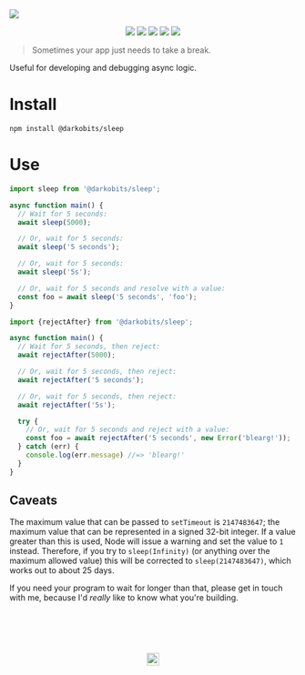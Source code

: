 <a href="#top" id="top">
  <img src="https://user-images.githubusercontent.com/441546/53388255-3798e280-393f-11e9-8433-24839585d7bf.png" style="max-width: 100%;">
</a>
<p align="center">
  <a href="https://www.npmjs.com/package/@darkobits/sleep"><img src="https://img.shields.io/npm/v/@darkobits/sleep.svg?style=flat-square"></a>
  <a href="https://github.com/darkobits/sleep/actions"><img src="https://img.shields.io/endpoint?url=https://aws.frontlawn.net/ga-shields/darkobits/sleep&style=flat-square"></a>
  <a href="https://www.codacy.com/app/darkobits/sleep"><img src="https://img.shields.io/codacy/coverage/7c3df85cd6264b59a7a39a99be6599f7.svg?style=flat-square"></a>
  <a href="https://david-dm.org/darkobits/sleep"><img src="https://img.shields.io/david/darkobits/sleep.svg?style=flat-square"></a>
  <a href="https://conventionalcommits.org"><img src="https://img.shields.io/badge/conventional%20commits-1.0.0-FB5E85.svg?style=flat-square"></a>
</p>

> Sometimes your app just needs to take a break.

Useful for developing and debugging async logic.

# Install

```
npm install @darkobits/sleep
```

# Use

```ts
import sleep from '@darkobits/sleep';

async function main() {
  // Wait for 5 seconds:
  await sleep(5000);

  // Or, wait for 5 seconds:
  await sleep('5 seconds');

  // Or, wait for 5 seconds:
  await sleep('5s');

  // Or, wait for 5 seconds and resolve with a value:
  const foo = await sleep('5 seconds', 'foo');
}
```

```ts
import {rejectAfter} from '@darkobits/sleep';

async function main() {
  // Wait for 5 seconds, then reject:
  await rejectAfter(5000);

  // Or, wait for 5 seconds, then reject:
  await rejectAfter('5 seconds');

  // Or, wait for 5 seconds, then reject:
  await rejectAfter('5s');

  try {
    // Or, wait for 5 seconds and reject with a value:
    const foo = await rejectAfter('5 seconds', new Error('blearg!'));
  } catch (err) {
    console.log(err.message) //=> 'blearg!'
  }
}
```

## Caveats

The maximum value that can be passed to `setTimeout` is `2147483647`; the maximum value that can be represented in a signed 32-bit integer. If a value greater than this is used, Node will issue a warning and set the value to `1` instead. Therefore, if you try to `sleep(Infinity)` (or anything over the maximum allowed value) this will be corrected to `sleep(2147483647)`, which works out to about 25 days.

If you need your program to wait for longer than that, please get in touch with me, because I'd _really_ like to know what you're building.

## &nbsp;
<p align="center">
  <br>
  <img width="22" height="22" src="https://cloud.githubusercontent.com/assets/441546/25318539/db2f4cf2-2845-11e7-8e10-ef97d91cd538.png">
</p>
